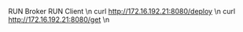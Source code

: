 RUN Broker
RUN Client \n
curl http://172.16.192.21:8080/deploy \n
curl http://172.16.192.21:8080/get   \n
